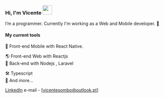 ### Hi, I'm Vicente <img src="https://media.giphy.com/media/hvRJCLFzcasrR4ia7z/giphy.gif" width="30" >

I’m a programmer. Currently I'm working as a Web and Mobile developer. 🚀

#### My current tools 
📲 Front-end Mobile with React Native.

🌎 Front-end Web with Reactjs  
📡 Back-end with Nodejs , Laravel

🛠️ Typescript  
🧰 And more...  

[LinkedIn](https://www.linkedin.com/in/sombo/) 
e-mail - [vicentesombo@outlook.pt]
